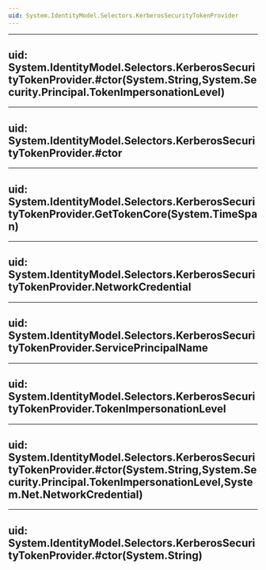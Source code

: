 ```yaml
---
uid: System.IdentityModel.Selectors.KerberosSecurityTokenProvider
---
```


---
uid: System.IdentityModel.Selectors.KerberosSecurityTokenProvider.#ctor(System.String,System.Security.Principal.TokenImpersonationLevel)
---

---
uid: System.IdentityModel.Selectors.KerberosSecurityTokenProvider.#ctor
---

---
uid: System.IdentityModel.Selectors.KerberosSecurityTokenProvider.GetTokenCore(System.TimeSpan)
---

---
uid: System.IdentityModel.Selectors.KerberosSecurityTokenProvider.NetworkCredential
---

---
uid: System.IdentityModel.Selectors.KerberosSecurityTokenProvider.ServicePrincipalName
---

---
uid: System.IdentityModel.Selectors.KerberosSecurityTokenProvider.TokenImpersonationLevel
---

---
uid: System.IdentityModel.Selectors.KerberosSecurityTokenProvider.#ctor(System.String,System.Security.Principal.TokenImpersonationLevel,System.Net.NetworkCredential)
---

---
uid: System.IdentityModel.Selectors.KerberosSecurityTokenProvider.#ctor(System.String)
---
